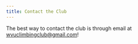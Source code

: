 ```yaml
---
title: Contact the Club
---
```


The best way to contact the club is through email at [wvuclimbingclub@gmail.com](email:wvuclimbingclub@gmail.com)!
